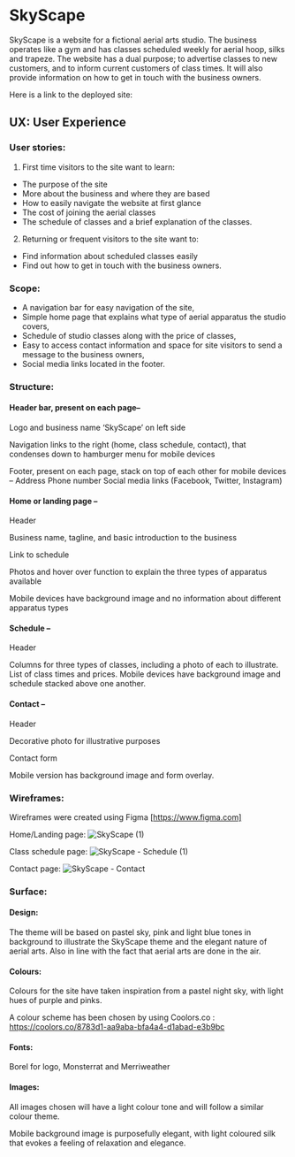 # SkyScape

SkyScape is a website for a fictional aerial arts studio. The business operates like a gym and has classes scheduled weekly for aerial hoop, silks and trapeze. The website has a dual purpose; to advertise classes to new customers, and to inform current customers of class times. It will also provide information on how to get in touch with the business owners. 

Here is a link to the deployed site: 

## UX: User Experience

### User stories: 
1.	First time visitors to the site want to learn:
   
* The purpose of the site
* More about the business and where they are based
* How to easily navigate the website at first glance
* The cost of joining the aerial classes
* The schedule of classes and a brief explanation of the classes.

2. Returning or frequent visitors to the site want to:

* Find information about scheduled classes easily
* Find out how to get in touch with the business owners.

### Scope: 
-	A navigation bar for easy navigation of the site,
-	Simple home page that explains what type of aerial apparatus the studio covers,
-	Schedule of studio classes along with the price of classes,
-	Easy to access contact information and space for site visitors to send a message to the business owners,
-	Social media links located in the footer.

### Structure: 
#### Header bar, present on each page–
Logo and business name ‘SkyScape’ on left side

Navigation links to the right (home, class schedule, contact), that condenses down to hamburger menu for mobile devices	

Footer, present on each page, stack on top of each other for mobile devices – 
	Address
	Phone number
	Social media links (Facebook, Twitter, Instagram)

#### Home or landing page – 
Header

Business name, tagline, and basic introduction to the business

Link to schedule

Photos and hover over function to explain the three types of apparatus available

Mobile devices have background image and no information about different apparatus types

#### Schedule – 
Header

Columns for three types of classes, including a photo of each to illustrate. List of class times and prices. Mobile devices have background image and schedule stacked above one another. 

#### Contact – 
Header

Decorative photo for illustrative purposes

Contact form

Mobile version has background image and form overlay. 

### Wireframes:

Wireframes were created using Figma [https://www.figma.com]

Home/Landing page:
![SkyScape (1)](https://github.com/chloejaneward/SkyScape/assets/131905887/5a0b8ae5-b753-415c-bc82-8ddde54e5090)


Class schedule page: 
![SkyScape - Schedule (1)](https://github.com/chloejaneward/SkyScape/assets/131905887/a529d3a7-8ed7-4f4f-a603-223c620a115c)


Contact page:
![SkyScape - Contact](https://github.com/chloejaneward/SkyScape/assets/131905887/cde90927-99df-4a27-9cad-b384efee94ee)


### Surface:

#### Design: 

The theme will be based on pastel sky, pink and light blue tones in background to illustrate the SkyScape theme and the elegant nature of aerial arts. Also in line with the fact that aerial arts are done in the air.

#### Colours:

Colours for the site have taken inspiration from a pastel night sky, with light hues of purple and pinks. 

A colour scheme has been chosen by using Coolors.co :
https://coolors.co/8783d1-aa9aba-bfa4a4-d1abad-e3b9bc


#### Fonts:

Borel for logo, Monsterrat and Merriweather

#### Images:

All images chosen will have a light colour tone and will follow a similar colour theme.

Mobile background image is purposefully elegant, with light coloured silk that evokes a feeling of relaxation and elegance. 
